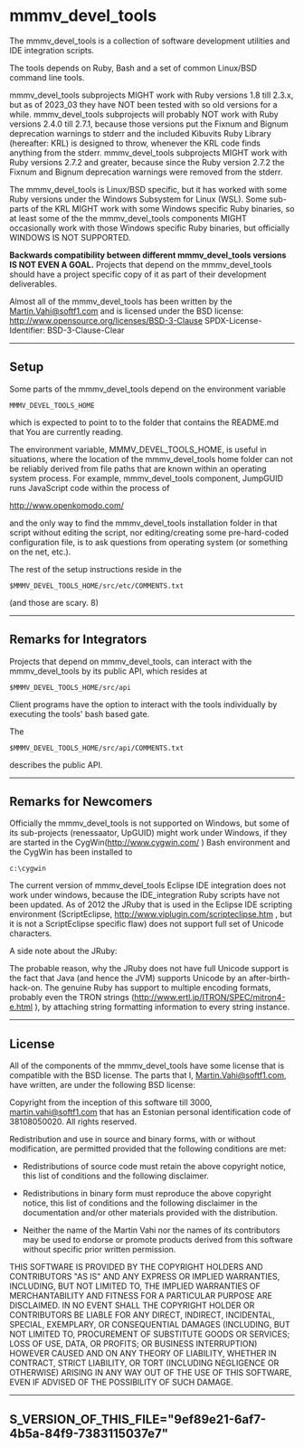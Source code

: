 mmmv_devel_tools
===========================================================================

The mmmv_devel_tools is a collection of software development
utilities and IDE integration scripts.

The tools depends on Ruby, Bash and
a set of common Linux/BSD command line tools.  

mmmv_devel_tools subprojects MIGHT work with Ruby versions 1.8 till 2.3.x,
but as of 2023_03 they have NOT been tested with so old versions for a while.
mmmv_devel_tools subprojects will probably NOT work with Ruby versions 2.4.0 till 2.7.1,
because those versions put the Fixnum and Bignum deprecation
warnings to stderr and the included Kibuvits Ruby Library (hereafter: KRL)
is designed to throw, whenever the KRL code finds anything from the stderr.
mmmv_devel_tools subprojects MIGHT work with Ruby versions 2.7.2 and greater,
because since the Ruby version 2.7.2 the Fixnum and Bignum deprecation
warnings were removed from the stderr.

The mmmv_devel_tools is Linux/BSD specific, but
it has worked with some Ruby versions
under the Windows Subsystem for Linux (WSL).
Some sub-parts of the KRL MIGHT work with 
some Windows specific Ruby binaries, so at least some of the the 
mmmv_devel_tools components MIGHT occasionally work with 
those Windows specific Ruby binaries, but officially 
WINDOWS IS NOT SUPPORTED. 

**Backwards compatibility between different mmmv_devel_tools versions IS NOT EVEN A GOAL.** 
Projects that depend on the mmmv_devel_tools should have a project specific copy 
of it as part of their development deliverables.

Almost all of the mmmv_devel_tools has been written by
the Martin.Vahi@softf1.com and is licensed under the BSD license:
http://www.opensource.org/licenses/BSD-3-Clause
SPDX-License-Identifier: BSD-3-Clause-Clear

---------------------------------------------------------------------------

##                            Setup

Some parts of the mmmv_devel_tools depend on the
environment variable

    MMMV_DEVEL_TOOLS_HOME

which is expected to point to to the folder that
contains the README.md that You are currently reading.

The environment variable, MMMV_DEVEL_TOOLS_HOME,
is useful in situations, where the
location of the mmmv_devel_tools home folder
can not be reliably derived from file paths
that are known within an operating system process.
For example, mmmv_devel_tools component, JumpGUID
runs JavaScript code within the process of

http://www.openkomodo.com/

and the only way to find the mmmv_devel_tools
installation folder in that script without
editing the script, nor editing/creating some
pre-hard-coded configuration file, is to ask
questions from operating system (or
something on the net, etc.).


The rest of the setup instructions reside in the

    $MMMV_DEVEL_TOOLS_HOME/src/etc/COMMENTS.txt

(and those are scary. 8)

---------------------------------------------------------------------------

##                      Remarks for Integrators

Projects that depend on mmmv_devel_tools, can interact with the
mmmv_devel_tools by its public API, which resides at

    $MMMV_DEVEL_TOOLS_HOME/src/api

Client programs have the option to interact with the tools
individually by executing the tools' bash based gate.

The

    $MMMV_DEVEL_TOOLS_HOME/src/api/COMMENTS.txt

describes the public API.

---------------------------------------------------------------------------

##                      Remarks for Newcomers

Officially the mmmv_devel_tools is not supported on Windows,
but some of its sub-projects (renessaator, UpGUID) might work
under Windows, if they are started in the CygWin(http://www.cygwin.com/ )
Bash environment and the CygWin has been installed to

    c:\cygwin

The current version of mmmv_devel_tools Eclipse IDE integration
does not work under windows, because the IDE_integration Ruby scripts
have not been updated. As of 2012 the JRuby that is used in
the Eclipse IDE scripting environment
(ScriptEclipse, http://www.viplugin.com/scripteclipse.htm , but
it is not a ScriptEclipse specific flaw) does not support full
set of Unicode characters.

A side note about the JRuby:

The probable reason, why the JRuby does not have
full Unicode support is the fact that Java (and hence the JVM)
supports Unicode by an after-birth-hack-on. The genuine Ruby
has support to multiple encoding formats, probably even the
TRON strings (http://www.ertl.jp/ITRON/SPEC/mitron4-e.html ),
by attaching string formatting information to every string instance.


---------------------------------------------------------------------------

##                            License

All of the components of the mmmv_devel_tools have some
license that is compatible with the BSD license. The parts that
I, Martin.Vahi@softf1.com, have written, are under the
following BSD license:

Copyright from the inception of this software till 3000,
martin.vahi@softf1.com that has an
Estonian personal identification code of 38108050020.
All rights reserved.

Redistribution and use in source and binary forms, with or
without modification, are permitted provided that the following
conditions are met:

*   Redistributions of source code must retain the above copyright
    notice, this list of conditions and the following disclaimer.

*   Redistributions in binary form must reproduce the above copyright
    notice, this list of conditions and the following disclaimer
    in the documentation and/or other materials provided with the
    distribution.

*   Neither the name of the Martin Vahi nor the names of its
    contributors may be used to endorse or promote products derived
    from this software without specific prior written permission.

THIS SOFTWARE IS PROVIDED BY THE COPYRIGHT HOLDERS AND
CONTRIBUTORS "AS IS" AND ANY EXPRESS OR IMPLIED WARRANTIES,
INCLUDING, BUT NOT LIMITED TO, THE IMPLIED WARRANTIES OF
MERCHANTABILITY AND FITNESS FOR A PARTICULAR PURPOSE ARE
DISCLAIMED. IN NO EVENT SHALL THE COPYRIGHT HOLDER OR
CONTRIBUTORS BE LIABLE FOR ANY DIRECT, INDIRECT, INCIDENTAL,
SPECIAL, EXEMPLARY, OR CONSEQUENTIAL DAMAGES (INCLUDING,
BUT NOT LIMITED TO, PROCUREMENT OF SUBSTITUTE GOODS OR
SERVICES; LOSS OF USE, DATA, OR PROFITS; OR BUSINESS
INTERRUPTION) HOWEVER CAUSED AND ON ANY THEORY OF LIABILITY,
WHETHER IN CONTRACT, STRICT LIABILITY, OR TORT (INCLUDING
NEGLIGENCE OR OTHERWISE) ARISING IN ANY WAY OUT OF THE USE
OF THIS SOFTWARE, EVEN IF ADVISED OF THE POSSIBILITY OF SUCH DAMAGE.

---------------------------------------------------------------------------
S_VERSION_OF_THIS_FILE="9ef89e21-6af7-4b5a-84f9-7383115037e7"
---------------------------------------------------------------------------
